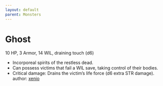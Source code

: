 ```yaml
---
layout: default
parent: Monsters 
--- 
```

# Ghost
10 HP, 3 Armor, 14 WIL, draining touch (d6)  
- Incorporeal spirits of the restless dead.  
- Can possess victims that fail a WIL save, taking control of their bodies.  
- Critical damage: Drains the victim’s life force (d6 extra STR damage).  
author: [xenio](https://xenioinabottle.blogspot.com) 
